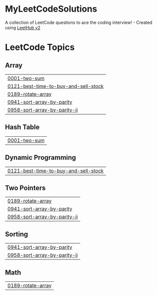 # MyLeetCodeSolutions
A collection of LeetCode questions to ace the coding interview! - Created using [LeetHub v2](https://github.com/arunbhardwaj/LeetHub-2.0)

<!---LeetCode Topics Start-->
# LeetCode Topics
## Array
|  |
| ------- |
| [0001-two-sum](https://github.com/aakashnnt123/MyLeetCodeSolutions/tree/master/0001-two-sum) |
| [0121-best-time-to-buy-and-sell-stock](https://github.com/aakashnnt123/MyLeetCodeSolutions/tree/master/0121-best-time-to-buy-and-sell-stock) |
| [0189-rotate-array](https://github.com/aakashnnt123/MyLeetCodeSolutions/tree/master/0189-rotate-array) |
| [0941-sort-array-by-parity](https://github.com/aakashnnt123/MyLeetCodeSolutions/tree/master/0941-sort-array-by-parity) |
| [0958-sort-array-by-parity-ii](https://github.com/aakashnnt123/MyLeetCodeSolutions/tree/master/0958-sort-array-by-parity-ii) |
## Hash Table
|  |
| ------- |
| [0001-two-sum](https://github.com/aakashnnt123/MyLeetCodeSolutions/tree/master/0001-two-sum) |
## Dynamic Programming
|  |
| ------- |
| [0121-best-time-to-buy-and-sell-stock](https://github.com/aakashnnt123/MyLeetCodeSolutions/tree/master/0121-best-time-to-buy-and-sell-stock) |
## Two Pointers
|  |
| ------- |
| [0189-rotate-array](https://github.com/aakashnnt123/MyLeetCodeSolutions/tree/master/0189-rotate-array) |
| [0941-sort-array-by-parity](https://github.com/aakashnnt123/MyLeetCodeSolutions/tree/master/0941-sort-array-by-parity) |
| [0958-sort-array-by-parity-ii](https://github.com/aakashnnt123/MyLeetCodeSolutions/tree/master/0958-sort-array-by-parity-ii) |
## Sorting
|  |
| ------- |
| [0941-sort-array-by-parity](https://github.com/aakashnnt123/MyLeetCodeSolutions/tree/master/0941-sort-array-by-parity) |
| [0958-sort-array-by-parity-ii](https://github.com/aakashnnt123/MyLeetCodeSolutions/tree/master/0958-sort-array-by-parity-ii) |
## Math
|  |
| ------- |
| [0189-rotate-array](https://github.com/aakashnnt123/MyLeetCodeSolutions/tree/master/0189-rotate-array) |
<!---LeetCode Topics End-->